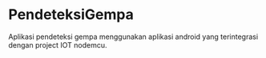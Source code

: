 # PendeteksiGempa
Aplikasi pendeteksi gempa menggunakan aplikasi android yang terintegrasi dengan project IOT nodemcu.
